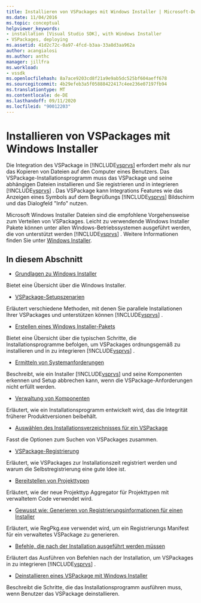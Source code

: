 ```yaml
---
title: Installieren von VSPackages mit Windows Installer | Microsoft-Dokumentation
ms.date: 11/04/2016
ms.topic: conceptual
helpviewer_keywords:
- installation [Visual Studio SDK], with Windows Installer
- VSPackages, deploying
ms.assetid: 41d2c72c-0a97-4fcd-b3aa-33a8d3aa962a
author: acangialosi
ms.author: anthc
manager: jillfra
ms.workload:
- vssdk
ms.openlocfilehash: 8a7ace9203cd8f21a9e9ab5dc525bf604aeff678
ms.sourcegitcommit: 4b29efeb3a5f05888422417c4ee236e07197fb94
ms.translationtype: MT
ms.contentlocale: de-DE
ms.lasthandoff: 09/11/2020
ms.locfileid: "90012203"
---
```

# <a name="installing-vspackages-with-windows-installer"></a>Installieren von VSPackages mit Windows Installer
Die Integration des VSPackage in [!INCLUDE[vsprvs](../../code-quality/includes/vsprvs_md.md)] erfordert mehr als nur das Kopieren von Dateien auf den Computer eines Benutzers. Das VSPackage-Installationsprogramm muss das VSPackage und seine abhängigen Dateien installieren und Sie registrieren und in integrieren [!INCLUDE[vsprvs](../../code-quality/includes/vsprvs_md.md)] . Das VSPackage kann Integrations Features wie das Anzeigen eines Symbols auf dem Begrüßungs [!INCLUDE[vsprvs](../../code-quality/includes/vsprvs_md.md)] Bildschirm und das Dialogfeld "Info" nutzen.

 Microsoft Windows Installer Dateien sind die empfohlene Vorgehensweise zum Verteilen von VSPackages. Leicht zu verwendende Windows Installer Pakete können unter allen Windows-Betriebssystemen ausgeführt werden, die von unterstützt werden [!INCLUDE[vsprvs](../../code-quality/includes/vsprvs_md.md)] . Weitere Informationen finden Sie unter [Windows Installer](/previous-versions/2kt85ked(v=vs.120)).

## <a name="in-this-section"></a>In diesem Abschnitt
- [Grundlagen zu Windows Installer](../../extensibility/internals/windows-installer-basics.md)

 Bietet eine Übersicht über die Windows Installer.

- [VSPackage-Setupszenarien](../../extensibility/internals/vspackage-setup-scenarios.md)

 Erläutert verschiedene Methoden, mit denen Sie parallele Installationen Ihrer VSPackages und unterstützen können [!INCLUDE[vsprvs](../../code-quality/includes/vsprvs_md.md)] .

- [Erstellen eines Windows Installer-Pakets](../../extensibility/internals/authoring-a-windows-installer-package.md)

 Bietet eine Übersicht über die typischen Schritte, die Installationsprogramme befolgen, um VSPackages ordnungsgemäß zu installieren und in zu integrieren [!INCLUDE[vsprvs](../../code-quality/includes/vsprvs_md.md)] .

- [Ermitteln von Systemanforderungen](../../extensibility/internals/detecting-system-requirements.md)

 Beschreibt, wie ein Installer [!INCLUDE[vsprvs](../../code-quality/includes/vsprvs_md.md)] und seine Komponenten erkennen und Setup abbrechen kann, wenn die VSPackage-Anforderungen nicht erfüllt werden.

- [Verwaltung von Komponenten](../../extensibility/internals/component-management.md)

 Erläutert, wie ein Installationsprogramm entwickelt wird, das die Integrität früherer Produktversionen beibehält.

- [Auswählen des Installationsverzeichnisses für ein VSPackage](../../extensibility/internals/choosing-the-installation-directory-for-a-vspackage.md)

 Fasst die Optionen zum Suchen von VSPackages zusammen.

- [VSPackage-Registrierung](../../extensibility/internals/vspackage-registration.md)

 Erläutert, wie VSPackages zur Installationszeit registriert werden und warum die Selbstregistrierung eine gute Idee ist.

- [Bereitstellen von Projekttypen](../../extensibility/internals/deploying-project-types.md)

 Erläutert, wie der neue Projekttyp Aggregator für Projekttypen mit verwaltetem Code verwendet wird.

- [Gewusst wie: Generieren von Registrierungsinformationen für einen Installer](../../extensibility/internals/how-to-generate-registry-information-for-an-installer.md)

 Erläutert, wie RegPkg.exe verwendet wird, um ein Registrierungs Manifest für ein verwaltetes VSPackage zu generieren.

- [Befehle, die nach der Installation ausgeführt werden müssen](../../extensibility/internals/commands-that-must-be-run-after-installation.md)

 Erläutert das Ausführen von Befehlen nach der Installation, um VSPackages in zu integrieren [!INCLUDE[vsprvs](../../code-quality/includes/vsprvs_md.md)] .

- [Deinstallieren eines VSPackage mit Windows Installer](../../extensibility/internals/uninstalling-a-vspackage-with-windows-installer.md)

 Beschreibt die Schritte, die das Installationsprogramm ausführen muss, wenn Benutzer das VSPackage deinstallieren.